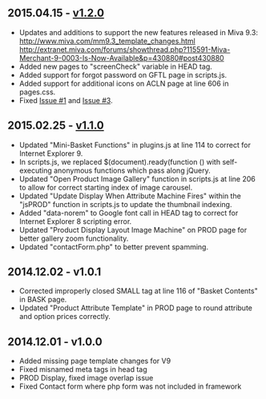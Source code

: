 2015.04.15 - [v1.2.0](https://github.com/mivaecommerce/readytheme-optics/wiki/v1.2.0-Updates)
---
*	Updates and additions to support the new features released in Miva 9.3: http://www.miva.com/mm9.3_template_changes.html http://extranet.miva.com/forums/showthread.php?115591-Miva-Merchant-9-0003-Is-Now-Available&p=430880#post430880
*	Added new pages to "screenCheck" variable in HEAD tag.
*	Added support for forgot password on GFTL page in scripts.js.
*	Added support for additional icons on ACLN page at line 606 in pages.css.
*	Fixed [Issue #1](https://github.com/mivaecommerce/readytheme-optics/issues/1) and [Issue #3](https://github.com/mivaecommerce/readytheme-optics/issues/3).

2015.02.25 - [v1.1.0](https://github.com/mivaecommerce/readytheme-optics/wiki/v1.1.0-Updates)
-------------------
*	Updated "Mini-Basket Functions" in plugins.js at line 114 to correct for Internet Explorer 9.
*	In scripts.js, we replaced $(document).ready(function () with self-executing anonymous functions which pass along jQuery.
*	Updated "Open Product Image Gallery" function in scripts.js at line 206 to allow for correct starting index of image carousel.
*	Updated "Update Display When Attribute Machine Fires" within the "jsPROD" function in scripts.js to update the thumbnail indexing.
*	Added "data-norem" to Google font call in HEAD tag to correct for Internet Explorer 8 scripting error.
*	Updated "Product Display Layout Image Machine" on PROD page for better gallery zoom functionality.
*	Updated "contactForm.php" to better prevent spamming.

2014.12.02 - v1.0.1
-------------------
*	Corrected improperly closed SMALL tag at line 116 of "Basket Contents" in BASK page.
*	Updated "Product Attribute Template" in PROD page to round attribute and option prices correctly.

2014.12.01 - v1.0.0
-------------------
*	Added missing page template changes for V9
*	Fixed misnamed meta tags in head tag
*	PROD Display, fixed image overlap issue
*	Fixed Contact form where php form was not included in framework

	